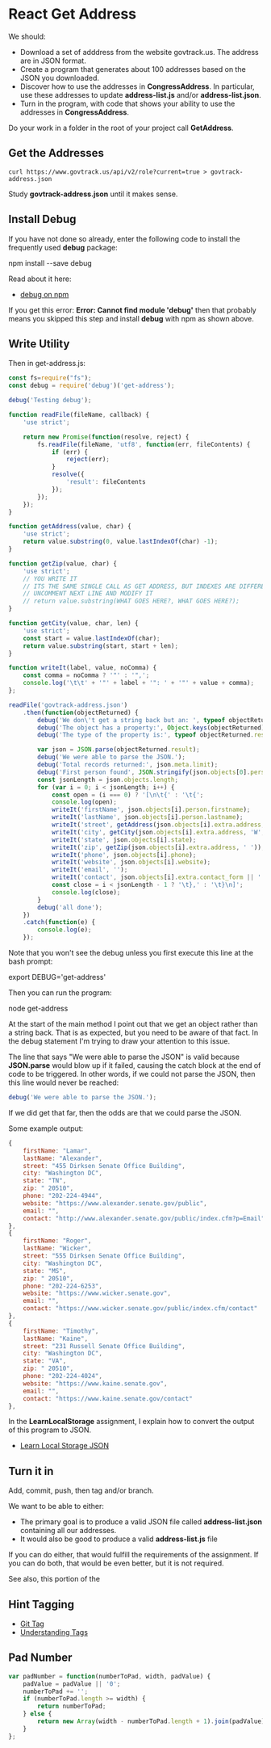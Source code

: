 # React Get Address

We should:

- Download a set of adddress from the website govtrack.us. The address are in JSON format.
- Create a program that generates about 100 addresses based on the JSON you downloaded.
- Discover how to use the addresses in **CongressAddress**. In particular, use these addresses to update **address-list.js** and/or **address-list.json**.
- Turn in the program, with code that shows your ability to use the addresses in **CongressAddress**.

Do your work in a folder in the root of your project call **GetAddress**.

## Get the Addresses

```
curl https://www.govtrack.us/api/v2/role?current=true > govtrack-address.json
```

Study **govtrack-address.json** until it makes sense.

## Install Debug

If you have not done so already, enter the following code to install the frequently used **debug** package:

  npm install --save debug

Read about it here:

- [debug on npm](https://www.npmjs.com/package/debug)  

If you get this error: **Error: Cannot find module 'debug'** then that probably means you skipped this step and install **debug** with npm as shown above.

## Write Utility

Then in get-address.js:

```javascript
const fs=require("fs");
const debug = require('debug')('get-address');

debug('Testing debug');

function readFile(fileName, callback) {
    'use strict';

    return new Promise(function(resolve, reject) {
        fs.readFile(fileName, 'utf8', function(err, fileContents) {
            if (err) {
                reject(err);
            }
            resolve({
                'result': fileContents
            });
        });
    });
}

function getAddress(value, char) {
    'use strict';
    return value.substring(0, value.lastIndexOf(char) -1);
}

function getZip(value, char) {
    'use strict';
    // YOU WRITE IT
    // ITS THE SAME SINGLE CALL AS GET ADDRESS, BUT INDEXES ARE DIFFERENT
    // UNCOMMENT NEXT LINE AND MODIFY IT
    // return value.substring(WHAT GOES HERE?, WHAT GOES HERE?);
}

function getCity(value, char, len) {
    'use strict';
    const start = value.lastIndexOf(char);
    return value.substring(start, start + len);
}

function writeIt(label, value, noComma) {
    const comma = noComma ? '"' : '",';
    console.log('\t\t' + '"' + label + '": ' + '"' + value + comma);
};

readFile('govtrack-address.json')
    .then(function(objectReturned) {
        debug('We don\'t get a string back but an: ', typeof objectReturned);
        debug('The object has a property:', Object.keys(objectReturned));
        debug('The type of the property is:', typeof objectReturned.result);

        var json = JSON.parse(objectReturned.result);
        debug('We were able to parse the JSON.');
        debug('Total records returned:', json.meta.limit);
        debug('First person found', JSON.stringify(json.objects[0].person.name));
        const jsonLength = json.objects.length;
        for (var i = 0; i < jsonLength; i++) {
            const open = (i === 0) ? '[\n\t{' : '\t{';
            console.log(open);
            writeIt('firstName', json.objects[i].person.firstname);
            writeIt('lastName', json.objects[i].person.lastname);
            writeIt('street', getAddress(json.objects[i].extra.address, 'W'));
            writeIt('city', getCity(json.objects[i].extra.address, 'W', 13));
            writeIt('state', json.objects[i].state);
            writeIt('zip', getZip(json.objects[i].extra.address, ' '));
            writeIt('phone', json.objects[i].phone);
            writeIt('website', json.objects[i].website);
            writeIt('email', '');
            writeIt('contact', json.objects[i].extra.contact_form || '', true);
            const close = i < jsonLength - 1 ? '\t},' : '\t}\n]';
            console.log(close);
        }
        debug('all done');
    })
    .catch(function(e) {
        console.log(e);
    });
```

Note that you won't see the debug unless you first execute this line at the bash prompt:

  export DEBUG='get-address'

Then you can run the program:

  node get-address

At the start of the main method I point out that we get an object rather than a string back. That is as expected, but you need to be aware of that fact. In the debug statement I'm trying to draw your attention to this issue.

The line that says "We were able to parse the JSON" is valid because **JSON.parse** would blow up if it failed, causing the catch block at the end of code to be triggered. In other words, if we could not parse the JSON, then this line would never be reached:

```javascript
debug('We were able to parse the JSON.');
```

If we did get that far, then the odds are that we could parse the JSON.

Some example output:

```javascript
{
	firstName: "Lamar",
	lastName: "Alexander",
	street: "455 Dirksen Senate Office Building",
	city: "Washington DC",
	state: "TN",
	zip: " 20510",
	phone: "202-224-4944",
	website: "https://www.alexander.senate.gov/public",
	email: "",
	contact: "http://www.alexander.senate.gov/public/index.cfm?p=Email"
},
{
	firstName: "Roger",
	lastName: "Wicker",
	street: "555 Dirksen Senate Office Building",
	city: "Washington DC",
	state: "MS",
	zip: " 20510",
	phone: "202-224-6253",
	website: "https://www.wicker.senate.gov",
	email: "",
	contact: "https://www.wicker.senate.gov/public/index.cfm/contact"
},
{
	firstName: "Timothy",
	lastName: "Kaine",
	street: "231 Russell Senate Office Building",
	city: "Washington DC",
	state: "VA",
	zip: " 20510",
	phone: "202-224-4024",
	website: "https://www.kaine.senate.gov",
	email: "",
	contact: "https://www.kaine.senate.gov/contact"
},
```

In the **LearnLocalStorage** assignment, I explain how to convert the output of this program to JSON.

- [Learn Local Storage JSON][lls-json]

[lls-json]: http://www.ccalvert.net/books/CloudNotes/Assignments/Browser/LearnLocalStorage.html#create-json

## Turn it in

Add, commit, push, then tag and/or branch.

We want to be able to either:

- The primary goal is to produce a valid JSON file called **address-list.json** containing all our addresses.
- It would also be good to produce a valid **address-list.js** file

If you can do either, that would fulfill the requirements of the assignment. If you can do both, that would be even better, but it is not required.

See also, this portion of the

## Hint Tagging

- [Git Tag][git-tag]
- [Understanding Tags][under-tag]

[git-tag]: http://www.elvenware.com/charlie/development/cloud/Git.html#git-tag
[under-tag]: http://www.elvenware.com/charlie/development/cloud/Git.html#understanding-tags

## Pad Number

```javascript
var padNumber = function(numberToPad, width, padValue) {
    padValue = padValue || '0';
    numberToPad += '';
    if (numberToPad.length >= width) {
        return numberToPad;
    } else {
        return new Array(width - numberToPad.length + 1).join(padValue) + numberToPad;
    }
};
```
